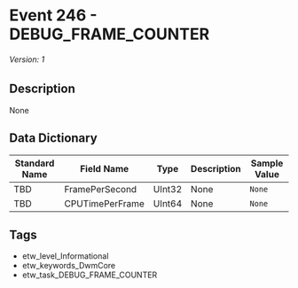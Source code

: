 # Event 246 - DEBUG_FRAME_COUNTER
###### Version: 1

## Description
None

## Data Dictionary
|Standard Name|Field Name|Type|Description|Sample Value|
|---|---|---|---|---|
|TBD|FramePerSecond|UInt32|None|`None`|
|TBD|CPUTimePerFrame|UInt64|None|`None`|

## Tags
* etw_level_Informational
* etw_keywords_DwmCore
* etw_task_DEBUG_FRAME_COUNTER